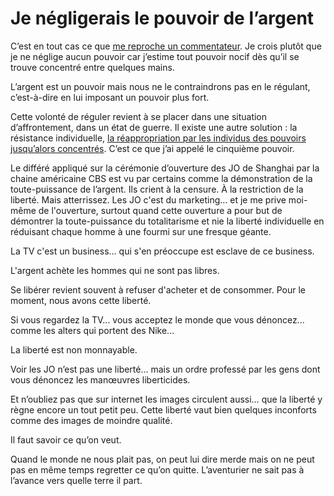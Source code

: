 # Je négligerais le pouvoir de l’argent

C’est en tout cas ce que [me reproche un commentateur](/2008/08/12/la-liberte-pour-sauver-la-planete/#comment-59120). Je crois plutôt que je ne néglige aucun pouvoir car j’estime tout pouvoir nocif dès qu’il se trouve concentré entre quelques mains.

L’argent est un pouvoir mais nous ne le contraindrons pas en le régulant, c’est-à-dire en lui imposant un pouvoir plus fort.

Cette volonté de réguler revient à se placer dans une situation d’affrontement, dans un état de guerre. Il existe une autre solution : la résistance individuelle, [la réappropriation par les individus des pouvoirs jusqu’alors concentrés](/2008/02/06/redefinir-le-cinquieme-pouvoir/). C’est ce que j’ai appelé le cinquième pouvoir.

Le différé appliqué sur la cérémonie d’ouverture des JO de Shanghai par la chaine américaine CBS est vu par certains comme la démonstration de la toute-puissance de l’argent. Ils crient à la censure. À la restriction de la liberté. Mais atterrissez. Les JO c'est du marketing... et je me prive moi-même de l'ouverture, surtout quand cette ouverture a pour but de démontrer la toute-puissance du totalitarisme et nie la liberté individuelle en réduisant chaque homme à une fourmi sur une fresque géante.

La TV c'est un business... qui s'en préoccupe est esclave de ce business.

L'argent achète les hommes qui ne sont pas libres.

Se libérer revient souvent à refuser d'acheter et de consommer. Pour le moment, nous avons cette liberté.

Si vous regardez la TV... vous acceptez le monde que vous dénoncez... comme les alters qui portent des Nike...

La liberté est non monnayable.

Voir les JO n’est pas une liberté… mais un ordre professé par les gens dont vous dénoncez les manœuvres liberticides.

Et n’oubliez pas que sur internet les images circulent aussi… que la liberté y règne encore un tout petit peu. Cette liberté vaut bien quelques inconforts comme des images de moindre qualité.

Il faut savoir ce qu’on veut.

Quand le monde ne nous plait pas, on peut lui dire merde mais on ne peut pas en même temps regretter ce qu’on quitte. L’aventurier ne sait pas à l’avance vers quelle terre il part.